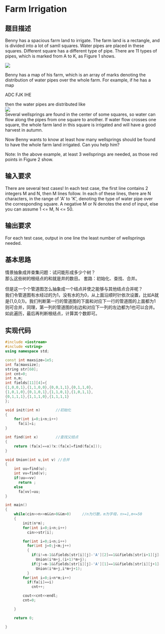 # Farm Irrigation
## 题目描述
Benny has a spacious farm land to irrigate. The farm land is a rectangle, and is divided into a lot of samll squares. Water pipes are placed in these squares. Different square has a different type of pipe. There are 11 types of pipes, which is marked from A to K, as Figure 1 shows.

![](http://acm.hdu.edu.cn/data/images/1121-1.gif)<br>

Benny has a map of his farm, which is an array of marks denoting the distribution of water pipes over the whole farm. For example, if he has a map

ADC
FJK
IHE

then the water pipes are distributed like<br>
![](http://acm.hdu.edu.cn/data/images/1121-2.gif)<br>
Several wellsprings are found in the center of some squares, so water can flow along the pipes from one square to another. If water flow crosses one square, the whole farm land in this square is irrigated and will have a good harvest in autumn.

Now Benny wants to know at least how many wellsprings should be found to have the whole farm land irrigated. Can you help him?

Note: In the above example, at least 3 wellsprings are needed, as those red points in Figure 2 show.

## 输入要求
There are several test cases! In each test case, the first line contains 2 integers M and N, then M lines follow. In each of these lines, there are N characters, in the range of 'A' to 'K', denoting the type of water pipe over the corresponding square. A negative M or N denotes the end of input, else you can assume 1 <= M, N <= 50.

## 输出要求
For each test case, output in one line the least number of wellsprings needed.

## 基本思路
情景抽象成并查集问题：试问能形成多少个树？<br>
那么这些树的根结点的和就是井的数目。
套路：初始化、查找、合并。

但是这一个个管道图怎么抽象成一个结点并使之能够与其他结点合并呢？<br>
我们令管道图有水经过的为1，没有水的为0，从上面沿顺时针依次设置，比如A就是{1,0,0,1}。我们判断第一行的管道图的下面和对应下一行的管道图的上面都为1则可合并，同理，第一列的管道图的右边和对应下一列的左边都为1也可以合并。如此遍历，最后再判断根结点，计算其个数即可。

## 实现代码
```cpp
#include <iostream>
#include <string>
using namespace std;

const int maxsize=1e5;
int fa[maxsize];
string str[60];
int cnt=0;
int n,m;
int fields[11][4]={
{1,0,0,1},{1,1,0,0},{0,0,1,1},{0,1,1,0},
{1,0,1,0},{0,1,0,1},{1,1,0,1},{1,0,1,1},
{0,1,1,1},{1,1,1,0},{1,1,1,1}
};

void init(int n)       //初始化
{
    for(int i=0;i<n;i++)
      fa[i]=i;
}

int find(int x)        //查找父结点
{
    return (fa[x]==x)?x:(fa[x]=find(fa[x]));
}

void Union(int u,int v) //合并
{
    int uu=find(u);
    int vv=find(v);
    if(uu==vv)
      return ;
    else
      fa[vv]=uu;
}

int main()
{
    while(cin>>n>>m&&n>0&&m>0)     //n为行数，m为字母，n>=1,m<=50
    {
        init(n*m);
        for(int i=0;i<n;i++)
          cin>>str[i];

        for(int i=0;i<n;i++)
          for(int j=0;j<m;j++)
          {
            if(i!=n-1&&fields[str[i][j]-'A'][2]==1&&fields[str[i+1][j]-'A'][0]==1)
              Union(i*m+j,(i+1)*m+j);
            if(j!=m-1&&fields[str[i][j]-'A'][1]==1&&fields[str[i][j+1]-'A'][3]==1)
              Union(i*m+j,i*m+j+1);
          }
        for(int i=0;i<n*m;i++)
          if(fa[i]==i)
            cnt++;

        cout<<cnt<<endl;
        cnt=0;

    }

    return 0;

}

```
